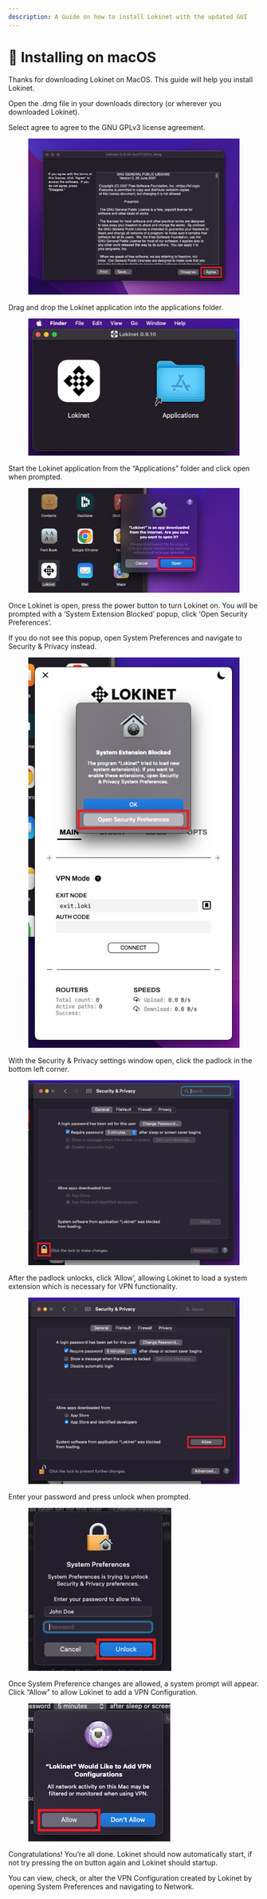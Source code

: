 ```yaml
---
description: A Guide on how to install Lokinet with the updated GUI
---
```


# 🍎 Installing on macOS

Thanks for downloading Lokinet on MacOS. This guide will help you install Lokinet.

Open the .dmg file in your downloads directory (or wherever you downloaded Lokinet).

Select agree to agree to the GNU GPLv3 license agreement.

<figure><img src="../../../.gitbook/assets/Screen Shot 2022-10-11 at 2.34.05 pm.png" alt=""><figcaption></figcaption></figure>

Drag and drop the Lokinet application into the applications folder.

<figure><img src="../../../.gitbook/assets/Screen Shot 2022-10-11 at 2.34.19 pm.png" alt=""><figcaption></figcaption></figure>

Start the Lokinet application from the “Applications” folder and click open when prompted.

<figure><img src="../../../.gitbook/assets/Screen Shot 2022-10-11 at 2.34.49 pm.png" alt=""><figcaption></figcaption></figure>

Once Lokinet is open, press the power button to turn Lokinet on. You will be prompted with a ‘System Extension Blocked’ popup, click ‘Open Security Preferences’.

If you do not see this popup, open System Preferences and navigate to Security & Privacy instead.

<figure><img src="../../../.gitbook/assets/Screen Shot 2022-10-11 at 2.35.04 pm.png" alt=""><figcaption></figcaption></figure>

With the Security & Privacy settings window open, click the padlock in the bottom left corner.

<figure><img src="../../../.gitbook/assets/Screen Shot 2022-10-11 at 2.35.17 pm.png" alt=""><figcaption></figcaption></figure>

After the padlock unlocks, click ‘Allow’, allowing Lokinet to load a system extension which is necessary for VPN functionality.

<figure><img src="../../../.gitbook/assets/Screen Shot 2022-10-11 at 2.35.38 pm.png" alt=""><figcaption></figcaption></figure>

Enter your password and press unlock when prompted.

<figure><img src="../../../.gitbook/assets/Screen Shot 2022-10-11 at 2.35.26 pm.png" alt=""><figcaption></figcaption></figure>

Once System Preference changes are allowed, a system prompt will appear. Click “Allow” to allow Lokinet to add a VPN Configuration.

<figure><img src="../../../.gitbook/assets/Screen Shot 2022-10-11 at 2.35.42 pm.png" alt=""><figcaption></figcaption></figure>

Congratulations! You’re all done. Lokinet should now automatically start, if not try pressing the on button again and Lokinet should startup.

You can view, check, or alter the VPN Configuration created by Lokinet by opening System Preferences and navigating to Network.
